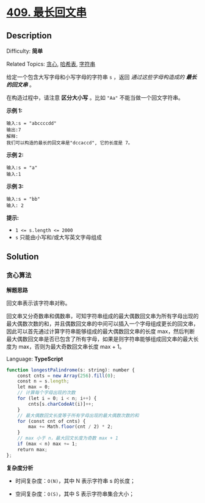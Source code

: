 # [409\. 最长回文串](https://leetcode.cn/problems/longest-palindrome/)

## Description

Difficulty: **简单**  

Related Topics: [贪心](https://leetcode.cn/tag/greedy/), [哈希表](https://leetcode.cn/tag/hash-table/), [字符串](https://leetcode.cn/tag/string/)

给定一个包含大写字母和小写字母的字符串 `s` ，返回 _通过这些字母构造成的 **最长的回文串**_ 。

在构造过程中，请注意 **区分大小写** 。比如 `"Aa"` 不能当做一个回文字符串。

**示例 1:**

```
输入:s = "abccccdd"
输出:7
解释:
我们可以构造的最长的回文串是"dccaccd", 它的长度是 7。
```

**示例 2:**

```
输入:s = "a"
输入:1
```

**示例 3:**

```
输入:s = "bb"
输入: 2
```

**提示:**

* `1 <= s.length <= 2000`
* `s` 只能由小写和/或大写英文字母组成

## Solution

### 贪心算法

**解题思路**

回文串表示该字符串对称。

回文串又分奇数串和偶数串，可知字符串组成的最大偶数回文串为所有字母出现的最大偶数次数的和，并且偶数回文串的中间可以插入一个字母组成更长的回文串，因此可以首先通过计算字符串能够组成的最大偶数回文串的长度 max，然后判断最大偶数回文串是否已包含了所有字母，如果是则字符串能够组成回文串的最大长度为 max，否则为最大奇数回文串长度 max + 1。

Language: **TypeScript**

```typescript
function longestPalindrome(s: string): number {
    const cnts = new Array(256).fill(0);
    const n = s.length;
    let max = 0;
    // 计算每个字母出现的次数
    for (let i = 0; i < n; i++) {
        cnts[s.charCodeAt(i)]++;
    }
    // 最大偶数回文长度等于所有字母出现的最大偶数次数的和
    for (const cnt of cnts) {
        max += Math.floor(cnt / 2) * 2;
    }
    // max 小于 n，最大回文长度为奇数 max + 1
    if (max < n) max += 1;
    return max;
};
```

**复杂度分析**

- 时间复杂度：`O(N)`，其中 N 表示字符串 s 的长度；

- 空间复杂度：`O(S)`，其中 S 表示字符串集合大小；
